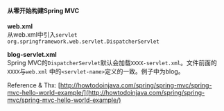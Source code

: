 #### 从零开始构建Spring MVC

__web.xml__  
从web.xml中引入`servlet org.springframework.web.servlet.DispatcherServlet`

__blog-servlet.xml__  
Spring MVC的`DispatcherServlet`默认会加载`XXXX-servlet.xml`。文件前面的`XXXX`与`web.xml`
中的`<servlet-name>`定义的一致。例子中为blog。

Reference & Thx: [http://howtodoinjava.com/spring/spring-mvc/spring-mvc-hello-world-example/](http://howtodoinjava.com/spring/spring-mvc/spring-mvc-hello-world-example/)
